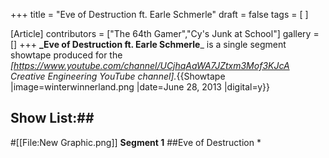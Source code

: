 +++
title = "Eve of Destruction ft. Earle Schmerle"
draft = false
tags = [ ]

[Article]
contributors = ["The 64th Gamer","Cy's Junk at School"]
gallery = []
+++
**_Eve of Destruction ft. Earle Schmerle**_ is a single segment showtape produced for the _[https://www.youtube.com/channel/UCjhqAaWA7JZtxm3Mof3KJcA Creative Engineering YouTube channel]._{{Showtape
|image=winterwinnerland.png 
|date=June 28, 2013
|digital=y}}


## Show List:## 
#[[File:New Graphic.png]] **Segment 1**
##Eve of Destruction
*